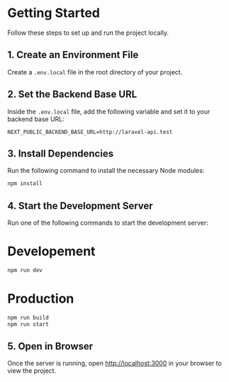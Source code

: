 # Getting Started

Follow these steps to set up and run the project locally.

## 1. Create an Environment File

Create a `.env.local` file in the root directory of your project.

## 2. Set the Backend Base URL

Inside the `.env.local` file, add the following variable and set it to your backend base URL:

```env
NEXT_PUBLIC_BACKEND_BASE_URL=http://laravel-api.test
```

## 3. Install Dependencies

Run the following command to install the necessary Node modules:

```bash
npm install
```

## 4. Start the Development Server

Run one of the following commands to start the development server:

# Developement
```bash
npm run dev
```

# Production
```bash
npm run build
npm run start
```

## 5. Open in Browser

Once the server is running, open [http://localhost:3000](http://localhost:3000) in your browser to view the project.

